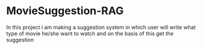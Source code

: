 # MovieSuggestion-RAG
In this project i am making a suggestion system in which user will write what type of movie he/she want to watch and on the basis of this get the suggestion
